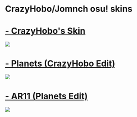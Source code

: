 # CrazyHobo/Jomnch osu! skins

# [- CrazyHobo's Skin](https://mega.nz/file/zfgglSyb#UI0s1cqXr19rkE2qi9bJEL2xYIp2BwVds8KZIJ3j-Pg) 
![](https://osu.ppy.sh/ss/17041081/dde9)

# [- Planets (CrazyHobo Edit)](https://mega.nz/file/iS4WTQ6Y#T2Tytn3EzuWvxBOyAHYu5h0uDdbYrHZs39mTbsf-QoA) 
![](https://osu.ppy.sh/ss/17041087/9b97)

# [- AR11 (Planets Edit)](https://mega.nz/file/jDhGBTZI#4fI7u61-6wMgx8eskg_9GEw_JhZyaxQoTpwbmR8w2VA) 
![](https://osu.ppy.sh/ss/17041094/54f9)
